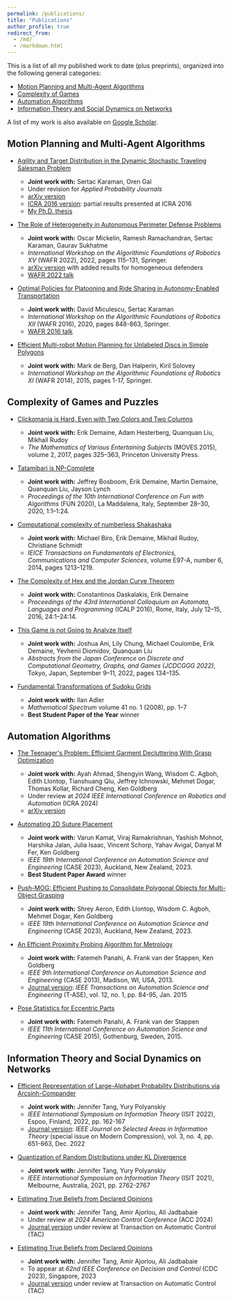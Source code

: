 ```yaml
---
permalink: /publications/
title: "Publications"
author_profile: true
redirect_from: 
  - /md/
  - /markdown.html
---
```


This is a list of all my published work to date (plus preprints), organized into the following general categories:
* <a href="#mp_ma_algs">Motion Planning and Multi-Agent Algorithms</a>
* <a href="#complexity_of_games">Complexity of Games</a>
* <a href="#automation_algorithms">Automation Algorithms</a>
* <a href="#information_networks">Information Theory and Social Dynamics on Networks</a>

A list of my work is also available on [Google Scholar](https://scholar.google.nl/citations?user=_fFmB3oAAAAJ&hl=en).


## Motion Planning and Multi-Agent Algorithms<a id="mp_ma_algs"> </a>

* [Agility and Target Distribution in the Dynamic Stochastic Traveling Salesman Problem](https://aadler1561.github.io/files/mp_ma_algs/dynamic_tsp.pdf)
  * <b>Joint work with:</b> Sertac Karaman, Oren Gal
  * Under revision for <i>Applied Probability Journals</i>
  * [arXiv version](https://arxiv.org/abs/2302.00243)
  * [ICRA 2016 version](https://aadler1561.github.io/files/mp_ma_algs/dynamic_tsp_icra.pdf): partial results presented at ICRA 2016
  * [My Ph.D. thesis](https://dspace.mit.edu/bitstream/handle/1721.1/150313/Adler-adlera-PhD-EECS-2023-thesis.pdf?sequence=1)

* [The Role of Heterogeneity in Autonomous Perimeter Defense Problems](https://aadler1561.github.io/files/mp_ma_algs/heterogeneity.pdf)
  * <b>Joint work with:</b> Oscar Mickelin, Ramesh Ramachandran, Sertac Karaman, Gaurav Sukhatme
  * <i>International Workshop on the Algorithmic Foundations of Robotics XV</i> (WAFR 2022), 2022, pages 115–131, Springer.
  * [arXiv version](https://arxiv.org/abs/2202.10433) with added results for homogeneous defenders
  * [WAFR 2022 talk](https://www.youtube.com/watch?v=ZNBNyxomC6A&t=3172s)


* [Optimal Policies for Platooning and Ride Sharing in Autonomy-Enabled Transportation](https://aadler1561.github.io/files/mp_ma_algs/platooning.pdf)
  * <b>Joint work with:</b> David Miculescu, Sertac Karaman
  * <i>International Workshop on the Algorithmic Foundations of Robotics XII</i> (WAFR 2016), 2020, pages 848-863, Springer.
  * [WAFR 2016 talk](https://www.youtube.com/watch?v=OI67KTwkB54)

* [Efficient Multi-robot Motion Planning for Unlabeled Discs in Simple Polygons](https://aadler1561.github.io/files/mp_ma_algs/unlabeled_mrmp.pdf)
  * <b>Joint work with:</b> Mark de Berg, Dan Halperin, Kiril Solovey
  * <i>International Workshop on the Algorithmic Foundations of Robotics XI</i> (WAFR 2014), 2015, pages 1-17, Springer.


## Complexity of Games and Puzzles<a id="complexity_of_games"> </a>

* [Clickomania is Hard, Even with Two Colors and Two Columns](https://aadler1561.github.io/files/complexity_games/clickomania.pdf)
  * <b>Joint work with:</b> Erik Demaine, Adam Hesterberg, Quanquan Liu, Mikhail Rudoy
  * <i> The Mathematics of Various Entertaining Subjects</i> (MOVES 2015), volume 2, 2017, pages 325–363, Princeton University Press.

* [Tatamibari is NP-Complete](https://aadler1561.github.io/files/complexity_games/tatamibari.pdf)
  * <b>Joint work with:</b> Jeffrey Bosboom, Erik Demaine, Martin Demaine, Quanquan Liu, Jayson Lynch
  * <i>Proceedings of the 10th International Conference on Fun with Algorithms</i> (FUN 2020), La Maddalena, Italy, September 28–30, 2020, 1:1–1:24.

* [Computational complexity of numberless Shakashaka](https://aadler1561.github.io/files/complexity_games/shakashaka.pdf)
  * <b>Joint work with:</b> Michael Biro, Erik Demaine, Mikhail Rudoy, Christiane Schmidt
  * <i>IEICE Transactions on Fundamentals of Electronics, Communications and Computer Sciences</i>, volume E97-A, number 6, 2014, pages 1213–1219.

* [The Complexity of Hex and the Jordan Curve Theorem](https://aadler1561.github.io/files/complexity_games/hex.pdf)
  * <b>Joint work with:</b> Constantinos Daskalakis, Erik Demaine
  * <i>Proceedings of the 43rd International Colloquium on Automata, Languages and Programming</i> (ICALP 2016), Rome, Italy, July 12–15, 2016, 24:1–24:14.

* [This Game is not Going to Analyze Itself](https://aadler1561.github.io/files/complexity_games/this_game_is_not_going_to_analyze_itself.pdf)
  * <b>Joint work with:</b> Joshua Ani, Lily Chung, Michael Coulombe, Erik Demaine, Yevhenii Diomidov, Quanquan Liu
  * <i>Abstracts from the Japan Conference on Discrete and Computational Geometry, Graphs, and Games (JCDCGGG 2022)</i>, Tokyo, Japan, September 9–11, 2022, pages 134–135.

* [Fundamental Transformations of Sudoku Grids](https://aadler1561.github.io/files/complexity_games/sudoku_grids.pdf)
  * <b>Joint work with:</b> Ilan Adler
  * <i>Mathematical Spectrum</i> volume 41 no. 1 (2008), pp. 1–7
  * <b>Best Student Paper of the Year</b> winner


## Automation Algorithms<a id="automation_algorithms"> </a>

* [The Teenager's Problem: Efficient Garment Decluttering With Grasp Optimization](https://aadler1561.github.io/files/automation/teenagers.pdf)
  * <b>Joint work with:</b> Ayah Ahmad, Shengyin Wang, Wisdom C. Agboh, Edith Llontop, Tianshuang Qiu, Jeffrey Ichnowski, Mehmet Dogar, Thomas Kollar, Richard Cheng, Ken Goldberg
  * Under review at <i>2024 IEEE International Conference on Robotics and Automation</i> (ICRA 2024)
  * [arXiv version](https://arxiv.org/abs/2310.16951)

* [Automating 2D Suture Placement](https://aadler1561.github.io/files/automation/suture_placement.pdf)
  * <b>Joint work with:</b> Varun Kamat, Viraj Ramakrishnan, Yashish Mohnot, Harshika Jalan, Julia Isaac, Vincent Schorp, Yahav Avigal, Danyal M Fer, Ken Goldberg
  * <i>IEEE 19th International Conference on Automation Science and Engineering</i> (CASE 2023), Auckland, New Zealand, 2023.
  * <b>Best Student Paper Award</b> winner

* [Push-MOG: Efficient Pushing to Consolidate Polygonal Objects for Multi-Object Grasping](https://aadler1561.github.io/files/automation/push_mog.pdf)
  * <b>Joint work with:</b> Shrey Aeron, Edith Llontop, Wisdom C. Agboh, Mehmet Dogar, Ken Goldberg
  * <i>IEEE 19th International Conference on Automation Science and Engineering</i> (CASE 2023), Auckland, New Zealand, 2023.

* [An Efficient Proximity Probing Algorithm for Metrology](https://aadler1561.github.io/files/automation/proximity_probing.pdf)
  * <b>Joint work with:</b> Fatemeh Panahi, A. Frank van der Stappen, Ken Goldberg
  * <i>IEEE 9th International Conference on Automation Science and Engineering</i> (CASE 2013), Madison, WI, USA, 2013.
  * [Journal version](https://aadler1561.github.io/files/automation/proximity_probing_journal.pdf): <i>IEEE Transactions on Automation Science and Engineering</i> (T-ASE), vol. 12, no. 1, pp. 84-95, Jan. 2015

* [Pose Statistics for Eccentric Parts](https://aadler1561.github.io/files/automation/pose_statistics.pdf)
  * <b>Joint work with:</b> Fatemeh Panahi, A. Frank van der Stappen
  * <i>IEEE 11th International Conference on Automation Science and Engineering</i> (CASE 2015), Gothenburg, Sweden, 2015.


## Information Theory and Social Dynamics on Networks<a id="information_networks"> </a>

* [Efficient Representation of Large-Alphabet Probability Distributions via Arcsinh-Compander](https://aadler1561.github.io/files/information_networks/compander.pdf)
  * <b>Joint work with:</b> Jennifer Tang, Yury Polyanskiy
  * <i>IEEE International Symposium on Information Theory</i> (ISIT 2022), Espoo, Finland, 2022, pp. 162-167
  * [Journal version](https://aadler1561.github.io/files/information_networks/compander_journal.pdf): <i>IEEE Journal on Selected Areas in Information Theory</i> (special issue on Modern Compression), vol. 3, no. 4, pp. 651-663, Dec. 2022

* [Quantization of Random Distributions under KL Divergence](https://aadler1561.github.io/files/information_networks/quantization_kl_divergence.pdf)
  * <b>Joint work with:</b> Jennifer Tang, Yury Polyanskiy
  * <i>IEEE International Symposium on Information Theory</i> (ISIT 2021), Melbourne, Australia, 2021, pp. 2762-2767

* [Estimating True Beliefs from Declared Opinions](https://aadler1561.github.io/files/information_networks/true_belief_estimation.pdf)
  * <b>Joint work with:</b> Jennifer Tang, Amir Ajorlou, Ali Jadbabaie
  * Under review at <i>2024 American Control Conference</i> (ACC 2024)
  * [Journal version](https://aadler1561.github.io/files/information_networks/true_belief_estimation_journal.pdf) under review at Transaction on Automatic Control (TAC)

* [Estimating True Beliefs from Declared Opinions](https://aadler1561.github.io/files/information_networks/social_pressure_arbitrary_networks.pdf)
  * <b>Joint work with:</b> Jennifer Tang, Amir Ajorlou, Ali Jadbabaie
  * To appear at <i>62nd IEEE Conference on Decision and Control</i> (CDC 2023), Singapore, 2023
  * [Journal version](https://aadler1561.github.io/files/information_networks/social_pressure_arbitrary_networks_journal.pdf) under review at Transaction on Automatic Control (TAC)